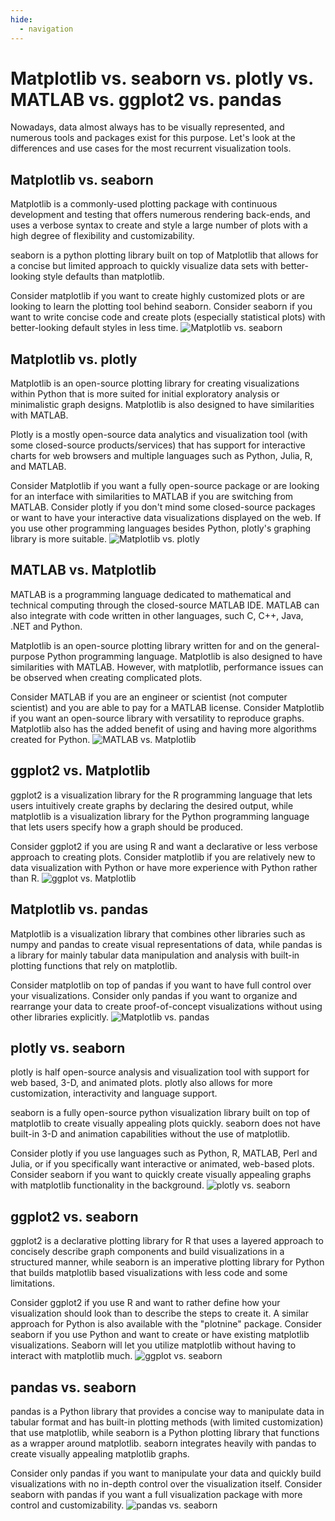 ```yaml
---
hide:
  - navigation
---
```


# Matplotlib vs. seaborn vs. plotly vs. MATLAB vs. ggplot2 vs. pandas
Nowadays, data almost always has to be visually represented, and numerous tools and packages 
exist for this purpose.
Let's look at the differences and use cases for the most recurrent visualization tools.

## Matplotlib vs. seaborn
Matplotlib is a commonly-used plotting package with continuous development and testing that 
offers numerous rendering back-ends, and uses a verbose syntax to create and style a large 
number of plots with a high degree of flexibility and customizability. 

seaborn is a python plotting library built on top of Matplotlib that allows for a concise but 
limited approach to quickly visualize data sets with better-looking style defaults than 
matplotlib.

Consider matplotlib if you want to create highly customized plots or are looking to learn the 
plotting tool behind seaborn.
Consider seaborn if you want to write concise code and create plots (especially statistical 
plots) with better-looking default styles in less time.
![Matplotlib vs. seaborn](assets/matplotlib-vs-article/matplot-vs-seaborn.png)

## Matplotlib vs. plotly
Matplotlib is an open-source plotting library for creating visualizations within Python that 
is more suited for initial exploratory analysis or minimalistic graph designs. 
Matplotlib is also designed to have similarities with MATLAB.

Plotly is a mostly open-source data analytics and visualization tool (with some closed-source 
products/services) that has support for interactive charts for web browsers and multiple 
languages such as Python, Julia, R, and MATLAB.

Consider Matplotlib if you want a fully open-source package or are looking for an interface 
with similarities to MATLAB if you are switching from MATLAB.
Consider plotly if you don't mind some closed-source packages or want to have your 
interactive data visualizations displayed on the web. If you use other programming languages 
besides Python, plotly's graphing library is more suitable.
![Matplotlib vs. plotly](assets/matplotlib-vs-article/matplot-vs-plotly.png)

## MATLAB vs. Matplotlib
MATLAB is a programming language dedicated to mathematical and technical computing through
the closed-source MATLAB IDE. MATLAB can also integrate with code written in other languages, 
such C, C++, Java, .NET and Python.

Matplotlib is an open-source plotting library written for and on the general-purpose Python 
programming language. Matplotlib is also designed to have similarities with MATLAB. However,
with matplotlib, performance issues can be observed when creating complicated plots.

Consider MATLAB if you are an engineer or scientist (not computer scientist) and you are able 
to pay for a MATLAB license.
Consider Matplotlib if you want an open-source library with versatility to reproduce graphs. 
Matplotlib also has the added benefit of using and having more algorithms created for Python.
![MATLAB vs. Matplotlib](assets/matplotlib-vs-article/matlab-vs-matplot.png)

## ggplot2 vs. Matplotlib
ggplot2 is a visualization library for the R programming language that lets users intuitively 
create graphs by declaring the desired output,
while matplotlib is a visualization library for the Python programming language that lets 
users specify how a graph should be produced.

Consider ggplot2 if you are using R and want a declarative or less verbose approach to 
creating plots. 
Consider matplotlib if you are relatively new to data visualization with Python or have more 
experience with Python rather than R.
![ggplot vs. Matplotlib](assets/matplotlib-vs-article/ggplot-vs-matplotlib.png)

## Matplotlib vs. pandas
Matplotlib is a visualization library that combines other libraries such as numpy and pandas 
to create visual representations of data,
while pandas is a library for mainly tabular data manipulation and analysis with built-in 
plotting functions that rely on matplotlib. 

Consider matplotlib on top of pandas if you want to have full control over your visualizations.
Consider only pandas if you want to organize and rearrange your data to create 
proof-of-concept visualizations without using other libraries explicitly.
![Matplotlib vs. pandas](assets/matplotlib-vs-article/matplotlib-vs-pandas.png)

## plotly vs. seaborn
plotly is half open-source analysis and visualization tool with support for web based, 3-D, 
and animated plots. plotly also allows for more customization, interactivity and language support.

seaborn is a fully open-source python visualization library built on top of matplotlib to 
create visually appealing plots quickly. seaborn does not have built-in 3-D and animation 
capabilities without the use of matplotlib.

Consider plotly if you use languages such as Python, R, MATLAB, Perl and Julia, or if you 
specifically want interactive or animated, web-based plots.
Consider seaborn if you want to quickly create visually appealing graphs with matplotlib 
functionality in the background.
![plotly vs. seaborn](assets/matplotlib-vs-article/plotly-seaborn.png)

## ggplot2 vs. seaborn
ggplot2 is a declarative plotting library for R that uses a layered approach to concisely 
describe graph components and build visualizations in a structured manner, 
while seaborn is an imperative plotting library for Python that builds matplotlib based 
visualizations with less code and some limitations.

Consider ggplot2 if you use R and want to rather define how your visualization should look 
than to describe the steps to create it. A similar approach for Python is also available with 
the "plotnine" package.
Consider seaborn if you use Python and want to create or have existing matplotlib visualizations. 
Seaborn will let you utilize matplotlib without having to interact with matplotlib much.
![ggplot vs. seaborn](assets/matplotlib-vs-article/ggplot-seaborn.png)

## pandas vs. seaborn
pandas is a Python library that provides a concise way to manipulate data in tabular format 
and has built-in plotting methods (with limited customization) that use matplotlib, 
while seaborn is a Python plotting library that functions as a wrapper around matplotlib.
seaborn integrates heavily with pandas to create visually appealing matplotlib graphs.

Consider only pandas if you want to manipulate your data and quickly build visualizations 
with no in-depth control over the visualization itself.
Consider seaborn with pandas if you want a full visualization package with more control and 
customizability.
![pandas vs. seaborn](assets/matplotlib-vs-article/pandas-seaborn.png)